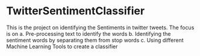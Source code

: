 # TwitterSentimentClassifier
This is the project on identifying the Sentiments in twitter tweets. The focus is on
a. Pre-processing text to identify the words 
b. Identifying the sentiment words by separating them from stop words
c. Using different Machine Learning Tools to create a classifier 
